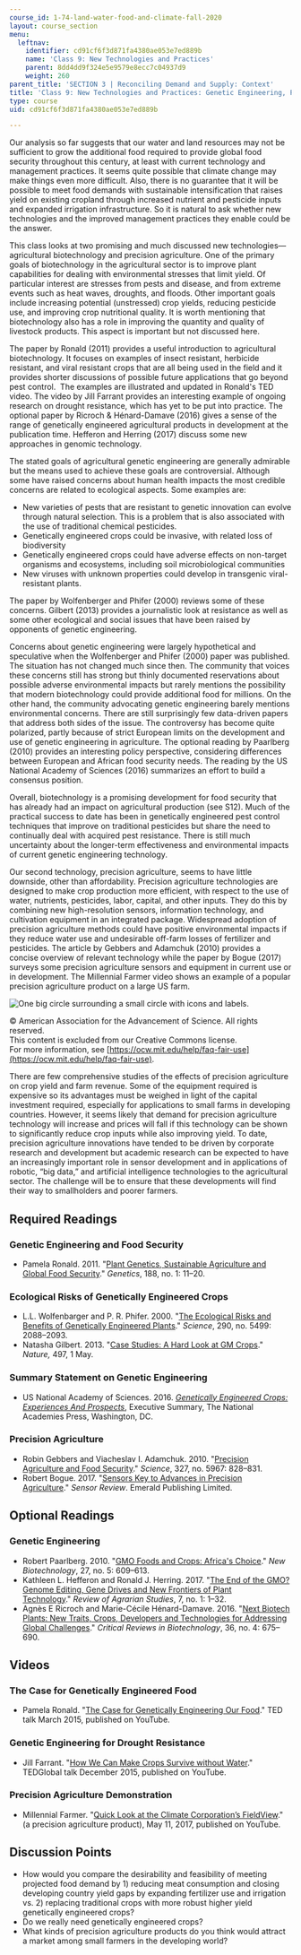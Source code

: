 ```yaml
---
course_id: 1-74-land-water-food-and-climate-fall-2020
layout: course_section
menu:
  leftnav:
    identifier: cd91cf6f3d871fa4380ae053e7ed889b
    name: 'Class 9: New Technologies and Practices'
    parent: 8dd4dd9f324e5e9579e8ecc7c04937d9
    weight: 260
parent_title: 'SECTION 3 | Reconciling Demand and Supply: Context'
title: 'Class 9: New Technologies and Practices: Genetic Engineering, Precision Agriculture'
type: course
uid: cd91cf6f3d871fa4380ae053e7ed889b

---
```


Our analysis so far suggests that our water and land resources may not be sufficient to grow the additional food required to provide global food security throughout this century, at least with current technology and management practices. It seems quite possible that climate change may make things even more difficult. Also, there is no guarantee that it will be possible to meet food demands with sustainable intensification that raises yield on existing cropland through increased nutrient and pesticide inputs and expanded irrigation infrastructure. So it is natural to ask whether new technologies and the improved management practices they enable could be the answer.

This class looks at two promising and much discussed new technologies—agricultural biotechnology and precision agriculture. One of the primary goals of biotechnology in the agricultural sector is to improve plant capabilities for dealing with environmental stresses that limit yield. Of particular interest are stresses from pests and disease, and from extreme events such as heat waves, droughts, and floods. Other important goals include increasing potential (unstressed) crop yields, reducing pesticide use, and improving crop nutritional quality. It is worth mentioning that biotechnology also has a role in improving the quantity and quality of livestock products. This aspect is important but not discussed here.

The paper by Ronald (2011) provides a useful introduction to agricultural biotechnology. It focuses on examples of insect resistant, herbicide resistant, and viral resistant crops that are all being used in the field and it provides shorter discussions of possible future applications that go beyond pest control.  The examples are illustrated and updated in Ronald's TED video. The video by Jill Farrant provides an interesting example of ongoing research on drought resistance, which has yet to be put into practice. The optional paper by Ricroch & Hénard-Damave (2016) gives a sense of the range of genetically engineered agricultural products in development at the publication time. Hefferon and Herring (2017) discuss some new approaches in genomic technology.

The stated goals of agricultural genetic engineering are generally admirable but the means used to achieve these goals are controversial. Although some have raised concerns about human health impacts the most credible concerns are related to ecological aspects. Some examples are:

*   New varieties of pests that are resistant to genetic innovation can evolve through natural selection. This is a problem that is also associated with the use of traditional chemical pesticides.
*   Genetically engineered crops could be invasive, with related loss of biodiversity
*   Genetically engineered crops could have adverse effects on non-target organisms and ecosystems, including soil microbiological communities
*   New viruses with unknown properties could develop in transgenic viral-resistant plants.

The paper by Wolfenberger and Phifer (2000) reviews some of these concerns. Gilbert (2013) provides a journalistic look at resistance as well as some other ecological and social issues that have been raised by opponents of genetic engineering.

Concerns about genetic engineering were largely hypothetical and speculative when the Wolfenberger and Phifer (2000) paper was published. The situation has not changed much since then. The community that voices these concerns still has strong but thinly documented reservations about possible adverse environmental impacts but rarely mentions the possibility that modern biotechnology could provide additional food for millions. On the other hand, the community advocating genetic engineering barely mentions environmental concerns. There are still surprisingly few data-driven papers that address both sides of the issue. The controversy has become quite polarized, partly because of strict European limits on the development and use of genetic engineering in agriculture. The optional reading by Paarlberg (2010) provides an interesting policy perspective, considering differences between European and African food security needs. The reading by the US National Academy of Sciences (2016) summarizes an effort to build a consensus position.

Overall, biotechnology is a promising development for food security that has already had an impact on agricultural production (see S12). Much of the practical success to date has been in genetically engineered pest control techniques that improve on traditional pesticides but share the need to continually deal with acquired pest resistance. There is still much uncertainty about the longer-term effectiveness and environmental impacts of current genetic engineering technology.

Our second technology, precision agriculture, seems to have little downside, other than affordability. Precision agriculture technologies are designed to make crop production more efficient, with respect to the use of water, nutrients, pesticides, labor, capital, and other inputs. They do this by combining new high-resolution sensors, information technology, and cultivation equipment in an integrated package. Widespread adoption of precision agriculture methods could have positive environmental impacts if they reduce water use and undesirable off-farm losses of fertilizer and pesticides. The article by Gebbers and Adamchuk (2010) provides a concise overview of relevant technology while the paper by Bogue (2017) surveys some precision agriculture sensors and equipment in current use or in development. The Millennial Farmer video shows an example of a popular precision agriculture product on a large US farm.

![One big circle surrounding a small circle with icons and labels.](/coursemedia/1-74-land-water-food-and-climate-fall-2020/3c0b885320c2587233b916844cfd734f_C9_Precision_s.png)

© American Association for the Advancement of Science. All rights reserved.  
This content is excluded from our Creative Commons license.  
For more information, see [https://ocw.mit.edu/help/faq-fair-use](https://ocw.mit.edu/help/faq-fair-use).

There are few comprehensive studies of the effects of precision agriculture on crop yield and farm revenue. Some of the equipment required is expensive so its advantages must be weighed in light of the capital investment required, especially for applications to small farms in developing countries. However, it seems likely that demand for precision agriculture technology will increase and prices will fall if this technology can be shown to significantly reduce crop inputs while also improving yield. To date, precision agriculture innovations have tended to be driven by corporate research and development but academic research can be expected to have an increasingly important role in sensor development and in applications of robotic, “big data,” and artificial intelligence technologies to the agricultural sector. The challenge will be to ensure that these developments will find their way to smallholders and poorer farmers.

Required Readings
-----------------

### Genetic Engineering and Food Security

*   Pamela Ronald. 2011. "[Plant Genetics, Sustainable Agriculture and Global Food Security](https://pubmed.ncbi.nlm.nih.gov/21546547/)." _Genetics_, 188, no. 1: 11–20.

### Ecological Risks of Genetically Engineered Crops

*   L.L. Wolfenbarger and P. R. Phifer. 2000. "[The Ecological Risks and Benefits of Genetically Engineered Plants](https://science.sciencemag.org/content/290/5499/2088)." _Science_, 290, no. 5499: 2088–2093.
*   Natasha Gilbert. 2013. "[Case Studies: A Hard Look at GM Crops](https://www.nature.com/news/case-studies-a-hard-look-at-gm-crops-1.12907)." _Nature,_ 497, 1 May.

### Summary Statement on Genetic Engineering

*   US National Academy of Sciences. 2016. _[Genetically Engineered Crops: Experiences And Prospects](https://www.nap.edu/catalog/23395/genetically-engineered-crops-experiences-and-prospects)_, Executive Summary, The National Academies Press, Washington, DC.

### Precision Agriculture

*   Robin Gebbers and Viacheslav I. Adamchuk. 2010. "[Precision Agriculture and Food Security](https://science.sciencemag.org/content/327/5967/828)." _Science_, 327, no. 5967: 828–831.
*   Robert Bogue. 2017. "[Sensors Key to Advances in Precision Agriculture](https://www.emerald.com/insight/content/doi/10.1108/SR-10-2016-0215/full/html)." _Sensor Review_. Emerald Publishing Limited.

Optional Readings
-----------------

### Genetic Engineering

*   Robert Paarlberg. 2010. "[GMO Foods and Crops: Africa's Choice](https://pubmed.ncbi.nlm.nih.gov/20637906/)." _New Biotechnology_, 27, no. 5: 609–613.
*   Kathleen L. Hefferon and Ronald J. Herring. 2017. "[The End of the GMO? Genome Editing, Gene Drives and New Frontiers of Plant Technology](https://ideas.repec.org/a/fas/journl/v7y2017i1p1-32.html)." _Review of Agrarian Studies_, 7, no. 1: 1–32.
*   Agnès E Ricroch and Marie-Cécile Hénard-Damave. 2016. "[Next Biotech Plants: New Traits, Crops, Developers and Technologies for Addressing Global Challenges](https://pubmed.ncbi.nlm.nih.gov/25641327/)." _Critical Reviews in Biotechnology_, 36, no. 4: 675–690.

Videos
------

### The Case for Genetically Engineered Food

*   Pamela Ronald. "[The Case for Genetically Engineering Our Food](https://www.ted.com/talks/pamela_ronald_the_case_for_engineering_our_food?language=en)." TED talk March 2015, published on YouTube.

### Genetic Engineering for Drought Resistance

*   Jill Farrant. "[How We Can Make Crops Survive without Water](https://www.ted.com/talks/jill_farrant_how_we_can_make_crops_survive_without_water#t-841575)." TEDGlobal talk December 2015, published on YouTube.

### Precision Agriculture Demonstration

*   Millennial Farmer. "[Quick Look at the Climate Corporation’s FieldView](https://www.youtube.com/watch?v=meHAeym_-HY)." (a precision agriculture product), May 11, 2017, published on YouTube.

Discussion Points
-----------------

*   How would you compare the desirability and feasibility of meeting projected food demand by 1) reducing meat consumption and closing developing country yield gaps by expanding fertilizer use and irrigation vs. 2) replacing traditional crops with more robust higher yield genetically engineered crops?
*   Do we really need genetically engineered crops?
*   What kinds of precision agriculture products do you think would attract a market among small farmers in the developing world?